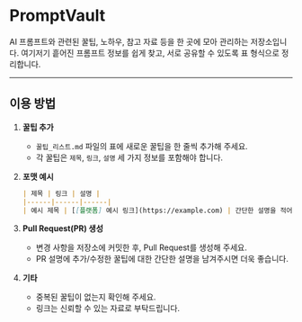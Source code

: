# PromptVault

AI 프롬프트와 관련된 꿀팁, 노하우, 참고 자료 등을 한 곳에 모아 관리하는 저장소입니다. 여기저기 흩어진 프롬프트 정보를 쉽게 찾고, 서로 공유할 수 있도록 표 형식으로 정리합니다.

---

## 이용 방법

1. **꿀팁 추가**
   - `꿀팁_리스트.md` 파일의 표에 새로운 꿀팁을 한 줄씩 추가해 주세요.
   - 각 꿀팁은 `제목`, `링크`, `설명` 세 가지 정보를 포함해야 합니다.

2. **포맷 예시**
   ```markdown
   | 제목 | 링크 | 설명 |
   |------|------|------|
   | 예시 제목 | [[플랫폼] 예시 링크](https://example.com) | 간단한 설명을 적어주세요. |
   ```

3. **Pull Request(PR) 생성**
   - 변경 사항을 저장소에 커밋한 후, Pull Request를 생성해 주세요.
   - PR 설명에 추가/수정한 꿀팁에 대한 간단한 설명을 남겨주시면 더욱 좋습니다.

4. **기타**
   - 중복된 꿀팁이 없는지 확인해 주세요.
   - 링크는 신뢰할 수 있는 자료로 부탁드립니다.
